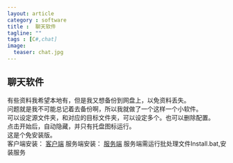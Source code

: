 ```yaml
---
layout: article
category : software
title :  聊天软件
tagline: ""
tags : [C#,chat]
image:
  teaser: chat.jpg
---
```





## 聊天软件
有些资料我希望本地有，但是我又想备份到网盘上，以免资料丢失。 <br/>
问题就是我不可能总记着去备份啊，所以我就做了一个这样一个小软件。 <br/>
可以设定源文件夹，和对应的目标文件夹，可以设定多个。也可以删除配置。<br/>
点击开始后，自动隐藏，并只有托盘图标运行。<br/>
这是个免安装版。<br/>
客户端安装： <a href = "{{ site.url }}/MBChat setup.msi">客户端</a>
服务端安装： <a href = "{{ site.url }}/Chat Server.7z">服务端</a>
服务端需运行批处理文件Install.bat,安装服务


 


